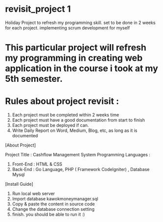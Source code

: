 # revisit_project 1
  Holiday Project to refresh my programming skill. 
  set to be done in 2 weeks for each project.
  implementing scrum development for myself
# This particular project will refresh my programming in creating web application in the course i took at my 5th semester.
# Rules about project revisit :
  1. Each project must be completed within 2 weeks time
  2. Each project must have a good documentation from start to finish
  3. Each project must be deployed if can.
  4. Write Daily Report on Word, Medium, Blog, etc, as long as it is documented

[About Project]

Project Title : Cashflow Management System
Programming Languages :
  1. Front-End : HTML & CSS
  2. Back-End : Go Language, PHP ( Framework CodeIgniter) , Database Mysql


[Install Guide]

1. Run local web server
2. Import database kawokmoneymanager.sql 
3. Copy & paste the content in source code
4. Change the database connection setting
5. finish. you should be able to run it :)
